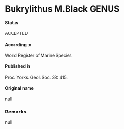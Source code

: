 Bukrylithus M.Black GENUS
=======

#### Status
ACCEPTED

#### According to
World Register of Marine Species

#### Published in
Proc. Yorks. Geol. Soc. 38: 415.

#### Original name
null

### Remarks
null